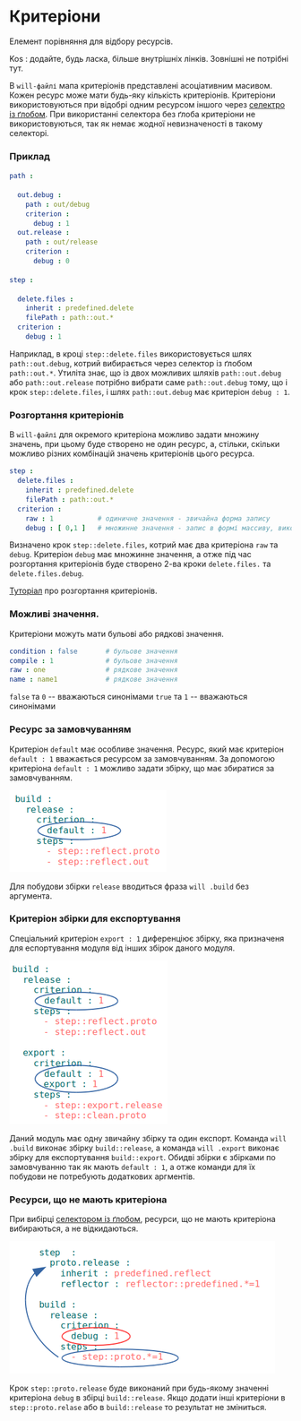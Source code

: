 # Критеріони

Елемент порівняння для відбору ресурсів.

Kos : додайте, будь ласка, більше внутрішніх лінків. Зовнішні не потрібні тут.

В `will-файлі` мапа критеріонів представлені асоціативним масивом. Кожен ресурс може мати будь-яку кількість критеріонів. Критеріони використовуються при відобрі одним ресурсом іншого через [селектро із ґлобом](<kos : внутрішній лінк>). При використанні селектора без ґлоба критеріони не використовуються, так як немає жодної невизначеності в такому селекторі.  

### Приклад

```yml
path :

  out.debug :
    path : out/debug
    criterion :
      debug : 1
  out.release :
    path : out/release
    criterion :
      debug : 0

step :

  delete.files :
    inherit : predefined.delete
    filePath : path::out.*
  criterion :
    debug : 1
```

Наприклад, в кроці `step::delete.files` використовується шлях `path::out.debug`, котрий вибирається через селектор із ґлобом `path::out.*`. Утиліта знає, що із двох можливих шляхів `path::out.debug` або `path::out.release` потрібно вибрати саме `path::out.debug` тому, що і крок `step::delete.files`, і шлях `path::out.debug` має критеріон `debug : 1`.

### Розгортання критеріонів

В `will-файлі` для окремого критеріона можливо задати множину значень, при цьому буде створено не один ресурс, а, стільки, скільки можливо різних комбінацій значень критеріонів цього ресурса.

```yaml
step :
  delete.files :
    inherit : predefined.delete
    filePath : path::out.*
  criterion :
    raw : 1           # одиничне значення - звичайна форма запису
    debug : [ 0,1 ]   # множинне значення - запис в формі массиву, використовується при розгортанні критеріонів
```

Визначено крок `step::delete.files`, котрий має два критеріона `raw` та `debug`. Критеріон `debug` має множинне значення, а отже під час розгортання критеріонів буде створено 2-ва кроки `delete.files.` та `delete.files.debug`.

[Туторіал](../tutorial/WillFileMinimization.md) про розгортання критеріонів.

### Можливі значення.

Критеріони можуть мати бульові або рядкові значення.

```yaml
condition : false       # бульове значення
compile : 1             # бульове значення
raw : one               # рядкове значення
name : name1            # рядкове значення
```

`false` та `0` -- вважаються синонімами
`true` та `1` -- вважаються синонімами

### Ресурс за замовчуванням

Критеріон `default` має особливе значення. Ресурс, який має критеріон `default : 1` вважається ресурсом за замовчуванням. За допомогою критеріона `default : 1` можливо задати збірку, що має збиратися за замовчуванням.

![criterion.default.png](./Images/criterion.default.png)

Для побудови збірки `release` вводиться фраза `will .build` без аргумента.

### Критеріон збірки для експортування

Спеціальний критеріон `export : 1` диференціює збірку, яка призначеня для еспортування модуля від інших збірок даного модуля.

![criterion.export.png](./Images/criterion.export.png)

Даний модуль має одну звичайну збірку та один експорт. Команда `will .build` виконає збірку `build::release`, а команда `will .export` виконає збірку для експортування `build::export`. Обидві збірки є збірками по замовчуванню так як мають `default : 1`, а отже команди для їх побудови не потребують додаткових аргментів.

### Ресурси, що не мають критеріона

При вибірці [селектором із ґлобом](Selector.md#Селектор-з-ґлобом), ресурси, що не мають критеріона вибираються, а не відкидаються.

![resource.without.criterion.png](./Images/resource.without.criterion.png)

Крок `step::proto.release` буде виконаний при будь-якому значенні критеріона `debug` в збірці `build::release`. Якщо додати інші критеріони в `step::proto.relase` або в `build::release` то результат не зміниться.

